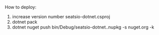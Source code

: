 How to deploy:

1) increase version number seatsio-dotnet.csproj
2) dotnet pack
3) dotnet nuget push bin/Debug/seatsio-dotnet.<version>.nupkg -s nuget.org -k <nuget API key>